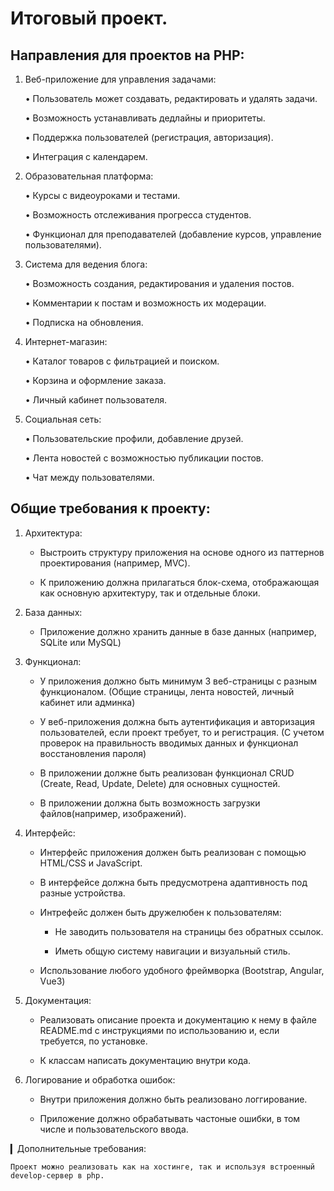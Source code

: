 # Итоговый проект.

## Направления для проектов на PHP:

1. Веб-приложение для управления задачами:

   • Пользователь может создавать, редактировать и удалять задачи.

   • Возможность устанавливать дедлайны и приоритеты.

   • Поддержка пользователей (регистрация, авторизация).

   • Интеграция с календарем.

2. Образовательная платформа:

   • Курсы с видеоуроками и тестами.

   • Возможность отслеживания прогресса студентов.

   • Функционал для преподавателей (добавление курсов, управление пользователями).

3. Система для ведения блога:

   • Возможность создания, редактирования и удаления постов.

   • Комментарии к постам и возможность их модерации.

   • Подписка на обновления.

4. Интернет-магазин:

   • Каталог товаров с фильтрацией и поиском.

   • Корзина и оформление заказа.

   • Личный кабинет пользователя.

5. Социальная сеть:

   • Пользовательские профили, добавление друзей.

   • Лента новостей с возможностью публикации постов.

   • Чат между пользователями.

## Общие требования к проекту:

1. Архитектура:

    * Выстроить структуру приложения на основе одного из паттернов проектирования (например, MVC).

    * К приложению должна прилагаться блок-схема, отображающая как основную архитектуру, так и отдельные блоки.

2. База данных:

    * Приложение должно хранить данные в базе данных (например, SQLite или MySQL)

3. Функционал:

    * У приложения должно быть минимум 3 веб-страницы с разным функционалом. (Общие страницы, лента новостей, личный кабинет или админка)

    * У веб-приложения должна быть аутентификация и авторизация пользователей, если проект требует, то и регистрация. (С учетом проверок на правильность вводимых данных и функционал восстановления пароля)

    * В приложении должне быть реализован функционал CRUD (Create, Read, Update, Delete) для основных сущностей.

    * В приложении должна быть возможность загрузки файлов(например, изображений).

4. Интерфейс:

    * Интерфейс приложения должен быть реализован с помощью HTML/CSS и JavaScript.

    * В интерфейсе должна быть предусмотрена адаптивность под разные устройства.

    * Интрефейс должен быть дружелюбен к пользователям:

        * Не заводить пользователя на страницы без обратных ссылок.

        * Иметь общую систему навигации и визуальный стиль.

    * Использование любого удобного фреймворка (Bootstrap, Angular, Vue3)

7. Документация:
    * Реализовать описание проекта и документацию к нему в файле README.md с инструкциями по использованию и, если требуется, по установке.

    * К классам написать документацию внутри кода.

8. Логирование и обработка ошибок:

    * Внутри приложения должно быть реализовано логгирование.

    * Приложение должно обрабатывать частоные ошибки, в том числе и пользовательского ввода.

▎Дополнительные требования:

    Проект можно реализовать как на хостинге, так и используя встроенный develop-сервер в php.